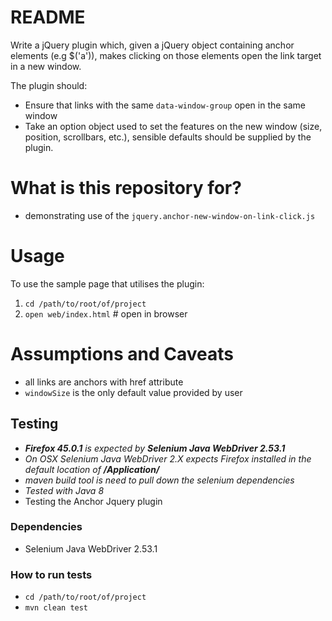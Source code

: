 # README #

Write a jQuery plugin which, given a jQuery object containing anchor elements (e.g $('a')), makes clicking on those elements open the link target in a new window.

The plugin should:

* Ensure that links with the same  `data­-window-­group`  open in the same window
* Take an option object used to set the features on the new window   (size, position, scrollbars,
etc.), sensible defaults should be supplied by the plugin.

# What is this repository for? #

* demonstrating use of the `jquery.anchor-new-window-on-link-click.js`

# Usage #
To use the sample page that  utilises the plugin:

1. `cd /path/to/root/of/project`
2. `open web/index.html` # open in browser

# Assumptions and Caveats ##

* all links are anchors with href attribute
* `windowSize` is the only default value provided by user

## Testing ##
- _**Firefox 45.0.1** is expected by **Selenium Java WebDriver 2.53.1**_
- _On OSX Selenium Java WebDriver 2.X expects Firefox installed in the default location of **/Application/**_
- _maven build tool is need to pull down the selenium dependencies_
- _Tested with Java 8_
- Testing the Anchor Jquery plugin


### Dependencies ###
- Selenium Java WebDriver 2.53.1

### How to run tests ###
- `cd /path/to/root/of/project`
- `mvn clean test`
